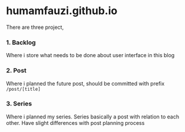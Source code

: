 # humamfauzi.github.io
 
 There are three project,

 ### 1. Backlog
 Where i store what needs to be done about user interface in this blog

 ### 2. Post
 Where i planned the future post, should be committed with prefix `/post/[title]`

 ### 3. Series
 Where i planned my series. Series basically a post with relation to each other. Have slight differences with post planning process
